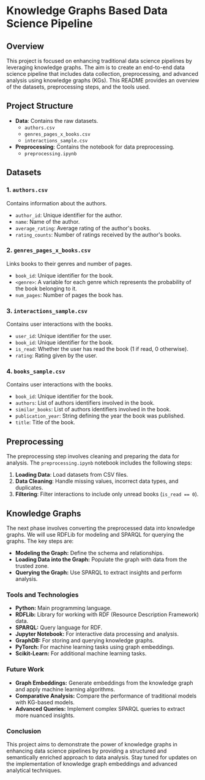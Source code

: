# Knowledge Graphs Based Data Science Pipeline

## Overview

This project is focused on enhancing traditional data science pipelines by leveraging knowledge graphs. The aim is to create an end-to-end data science pipeline that includes data collection, preprocessing, and advanced analysis using knowledge graphs (KGs). This README provides an overview of the datasets, preprocessing steps, and the tools used.

## Project Structure

- **Data**: Contains the raw datasets.
  - `authors.csv`
  - `genres_pages_x_books.csv`
  - `interactions_sample.csv`
- **Preprocessing**: Contains the notebook for data preprocessing.
  - `preprocessing.ipynb`

## Datasets

### 1. `authors.csv`
Contains information about the authors.
- `author_id`: Unique identifier for the author.
- `name`: Name of the author.
- `average_rating`: Average rating of the author's books.
- `rating_counts`: Number of ratings received by the author's books.

### 2. `genres_pages_x_books.csv`
Links books to their genres and number of pages.
- `book_id`: Unique identifier for the book.
- `<genre>`: A variable for each genre which represents the probability of the book belonging to it.
- `num_pages`: Number of pages the book has.

### 3. `interactions_sample.csv`
Contains user interactions with the books.
- `user_id`: Unique identifier for the user.
- `book_id`: Unique identifier for the book.
- `is_read`: Whether the user has read the book (1 if read, 0 otherwise).
- `rating`: Rating given by the user.

### 4. `books_sample.csv`
Contains user interactions with the books.
- `book_id`: Unique identifier for the book.
- `authors`: List of authors identifiers involved in the book.
- `similar_books`: List of authors identifiers involved in the book.
- `publication_year`: String defining the year the book was published.
- `title`: Title of the book.


## Preprocessing

The preprocessing step involves cleaning and preparing the data for analysis. The `preprocessing.ipynb` notebook includes the following steps:

1. **Loading Data**: Load datasets from CSV files.
2. **Data Cleaning**: Handle missing values, incorrect data types, and duplicates.
3. **Filtering**: Filter interactions to include only unread books (`is_read == 0`).

## Knowledge Graphs

The next phase involves converting the preprocessed data into knowledge graphs. We will use RDFLib for modeling and SPARQL for querying the graphs. The key steps are:

- **Modeling the Graph:** Define the schema and relationships.
- **Loading Data into the Graph:** Populate the graph with data from the trusted zone.
- **Querying the Graph:** Use SPARQL to extract insights and perform analysis.

### Tools and Technologies

- **Python:** Main programming language.
- **RDFLib:** Library for working with RDF (Resource Description Framework) data.
- **SPARQL:** Query language for RDF.
- **Jupyter Notebook:** For interactive data processing and analysis.
- **GraphDB:** For storing and querying knowledge graphs.
- **PyTorch:** For machine learning tasks using graph embeddings.
- **Scikit-Learn:** For additional machine learning tasks.

### Future Work

- **Graph Embeddings:** Generate embeddings from the knowledge graph and apply machine learning algorithms.
- **Comparative Analysis:** Compare the performance of traditional models with KG-based models.
- **Advanced Queries:** Implement complex SPARQL queries to extract more nuanced insights.

### Conclusion

This project aims to demonstrate the power of knowledge graphs in enhancing data science pipelines by providing a structured and semantically enriched approach to data analysis. Stay tuned for updates on the implementation of knowledge graph embeddings and advanced analytical techniques.
